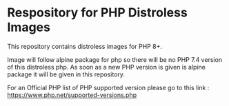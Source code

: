 # Respository for PHP Distroless Images

This repository contains distroless images for PHP 8+.

Image will follow alpine package for php so there will be no PHP 7.4 version of this distroless php.
As soon as a new PHP version is given is alpine package it will be given in this repository.

For an Official PHP list of PHP supported version please go to this link :  
https://www.php.net/supported-versions.php